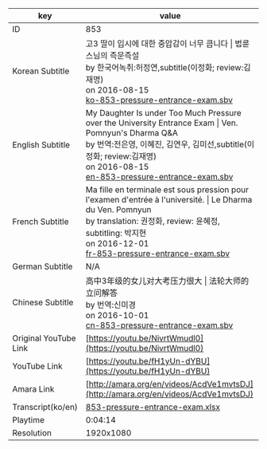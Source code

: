|  key  |  value  |
|-------|---------|
| ID            | 853 |
| Korean Subtitle | 고3 딸이 입시에 대한 중압감이 너무 큽니다 \| 법륜스님의 즉문즉설<br>by 한국어녹취:허정연,subtitle(이정화; review:김재명)<br>on 2016-08-15<br>[ko-853-pressure-entrance-exam.sbv](https://github.com/jungtosociety/dharma-qna/raw/master/sub/853/ko-853-pressure-entrance-exam.sbv)<br>|
| English Subtitle | My Daughter Is under Too Much Pressure over the University Entrance Exam \| Ven. Pomnyun's Dharma Q&A<br>by 번역:전은영, 이혜진, 김연우, 김미선,subtitle(이정화; review:김재명)<br>on 2016-08-15<br>[en-853-pressure-entrance-exam.sbv](https://github.com/jungtosociety/dharma-qna/raw/master/sub/853/en-853-pressure-entrance-exam.sbv)<br>|
| French Subtitle | Ma fille en terminale est sous pression pour l'examen d'entrée à l'université. \| Le Dharma du Ven. Pomnyun<br>by translation: 권정화, review: 윤혜정, subtitling: 박지현<br>on 2016-12-01<br>[fr-853-pressure-entrance-exam.sbv](https://github.com/jungtosociety/dharma-qna/raw/master/sub/853/fr-853-pressure-entrance-exam.sbv)<br>|
| German Subtitle | N/A |
| Chinese Subtitle | 高中3年级的女儿对大考压力很大 \| 法轮大师的 立问解答<br>by 번역:신미경<br>on 2016-10-01<br>[cn-853-pressure-entrance-exam.sbv](https://github.com/jungtosociety/dharma-qna/raw/master/sub/853/cn-853-pressure-entrance-exam.sbv)<br>|
| Original YouTube Link  | [https://youtu.be/NivrtWmudl0](https://youtu.be/NivrtWmudl0) |
| YouTube Link  | [https://youtu.be/fH1yUn-dYBU](https://youtu.be/fH1yUn-dYBU) |
| Amara Link    | [http://amara.org/en/videos/AcdVe1mvtsDJ](http://amara.org/en/videos/AcdVe1mvtsDJ) |
| Transcript(ko/en) | [853-pressure-entrance-exam.xlsx](https://github.com/jungtosociety/dharma-qna/raw/master/sub/853/853-pressure-entrance-exam.xlsx) |
| Playtime | 0:04:14 |
| Resolution | 1920x1080|
